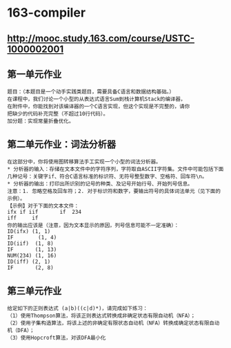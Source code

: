# 163-compiler
## http://mooc.study.163.com/course/USTC-1000002001


## 第一单元作业
```
题目：（本题目是一个动手实践类题目，需要具备C语言和数据结构基础。）
在课程中，我们讨论一个小型的从表达式语言Sum到栈计算机Stack的编译器，
在附件中，你能找到对该编译器的一个C语言实现，但这个实现是不完整的，请你
把缺少的代码补充完整（不超过10行代码）。
加分题：实现常量折叠优化。

```

## 第二单元作业：词法分析器
```
在这部分中，你将使用图转移算法手工实现一个小型的词法分析器。
* 分析器的输入：存储在文本文件中的字符序列，字符取自ASCII字符集。文件中可能包括下面几种记号：关键字if、符合C语言标准的标识符、无符号整型数字、空格符、回车符\n。
* 分析器的输出：打印出所识别的记号的种类、及记号开始行号、开始列号信息。
注意：1. 忽略空格及回车符；2. 对于标识符和数字，要输出符号的具体词法单元（见下面的示例）。
【示例】对于下面的文本文件：
ifx if iif       if  234
iff     if
你的输出应该是（注意，因为文本显示的原因，列号信息可能不一定准确）：
ID(ifx) (1, 1)
IF        (1, 4)
ID(iif)  (1, 8)
IF       (1, 13)
NUM(234) (1, 16)
ID(iff) (2, 1)
IF       (2, 8)

```
## 第三单元作业
```
给定如下的正则表达式 (a|b)((c|d)*)，请完成如下练习：
（1）使用Thompson算法，将该正则表达式转换成非确定状态有限自动机（NFA）；
（2）使用子集构造算法，将该上述的非确定有限状态自动机（NFA）转换成确定状态有限自动机（DFA）；
（3）使用Hopcroft算法，对该DFA最小化

```